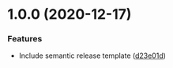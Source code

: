 # 1.0.0 (2020-12-17)


### Features

* Include semantic release template ([d23e01d](https://gitlab.ic.uva.nl/vre/vre-packer-scripts/commit/d23e01d1443f2d2068d7b7d6b3d588bf628190ae))
